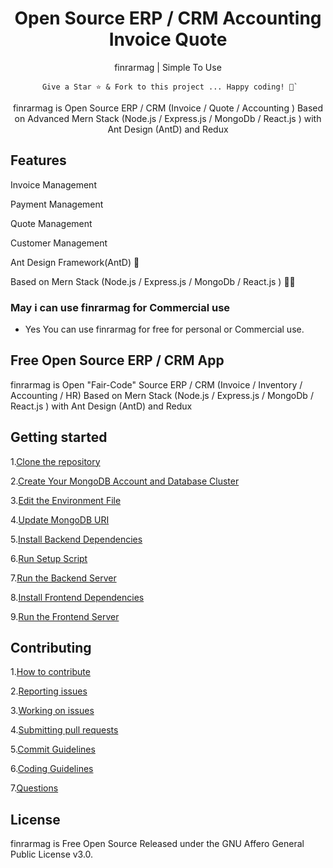 <div align="center">
<!--     <a href="https://www.finrarmagapp.com/">
  <img src="https://avatars.githubusercontent.com/u/50052356?s=200&v=4" width="128px" />
    </a> -->
    <h1>Open Source ERP / CRM Accounting Invoice Quote</h1>
    <p align="center">
        <p>finrarmag | Simple To Use</p>
    </p>

```
 Give a Star ⭐️ & Fork to this project ... Happy coding! 🤩`
```

finrarmag is Open Source ERP / CRM (Invoice / Quote / Accounting ) Based on Advanced Mern Stack (Node.js / Express.js / MongoDb / React.js ) with Ant Design (AntD) and Redux

</div>

## Features

Invoice Management

Payment Management

Quote Management

Customer Management

Ant Design Framework(AntD) 🐜

Based on Mern Stack (Node.js / Express.js / MongoDb / React.js ) 👨‍💻

### May i can use finrarmag for Commercial use

- Yes You can use finrarmag for free for personal or Commercial use.

## Free Open Source ERP / CRM App

finrarmag is Open "Fair-Code" Source ERP / CRM (Invoice / Inventory / Accounting / HR) Based on Mern Stack (Node.js / Express.js / MongoDb / React.js ) with Ant Design (AntD) and Redux

## Getting started

1.[Clone the repository](INSTALLATION-INSTRUCTIONS.md#step-1-clone-the-repository)

2.[Create Your MongoDB Account and Database Cluster](INSTALLATION-INSTRUCTIONS.md#Step-2-Create-Your-MongoDB-Account-and-Database-Cluster)

3.[Edit the Environment File](INSTALLATION-INSTRUCTIONS.md#Step-3-Edit-the-Environment-File)

4.[Update MongoDB URI](INSTALLATION-INSTRUCTIONS.md#Step-4-Update-MongoDB-URI)

5.[Install Backend Dependencies](INSTALLATION-INSTRUCTIONS.md#Step-5-Install-Backend-Dependencies)

6.[Run Setup Script](INSTALLATION-INSTRUCTIONS.md#Step-6-Run-Setup-Script)

7.[Run the Backend Server](INSTALLATION-INSTRUCTIONS.md#Step-7-Run-the-Backend-Server)

8.[Install Frontend Dependencies](INSTALLATION-INSTRUCTIONS.md#Step-8-Install-Frontend-Dependencies)

9.[Run the Frontend Server](INSTALLATION-INSTRUCTIONS.md#Step-9-Run-the-Frontend-Server)

## Contributing

1.[How to contribute](https://github.com/Mensa-Philosophical-Circle/finrarmag/blob/production/CONTRIBUTING.md#how-to-contribute)

2.[Reporting issues](https://github.com/Mensa-Philosophical-Circle/finrarmag/blob/production/CONTRIBUTING.md#reporting-issues)

3.[Working on issues](https://github.com/Mensa-Philosophical-Circle/finrarmag/blob/production/CONTRIBUTING.md#working-on-issues)

4.[Submitting pull requests](https://github.com/Mensa-Philosophical-Circle/finrarmag/blob/production/CONTRIBUTING.md#submitting-pull-requests)

5.[Commit Guidelines](https://github.com/Mensa-Philosophical-Circle/finrarmag/blob/production/CONTRIBUTING.md#commit-guidelines)

6.[Coding Guidelines](https://github.com/Mensa-Philosophical-Circle/finrarmag/blob/production/CONTRIBUTING.md#coding-guidelines)

7.[Questions](https://github.com/Mensa-Philosophical-Circle/finrarmag/blob/production/CONTRIBUTING.md#questions)

## License

finrarmag is Free Open Source Released under the GNU Affero General Public License v3.0.
